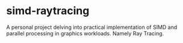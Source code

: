 # simd-raytracing
A personal project delving into practical implementation of SIMD and parallel processing in graphics workloads. Namely Ray Tracing.
